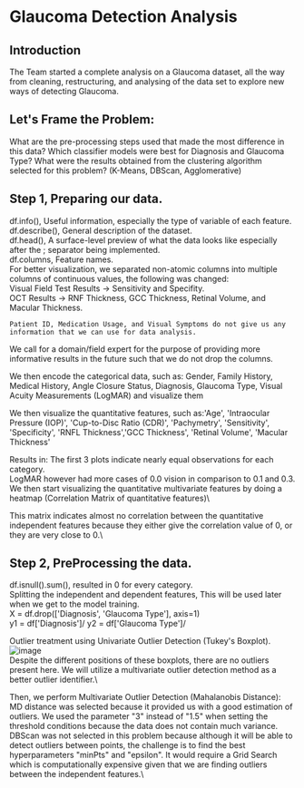 # Glaucoma Detection Analysis
## Introduction
The Team started a complete analysis on a Glaucoma dataset, all the way from cleaning, restructuring, and analysing of the data set to explore new ways of detecting Glaucoma.

## Let's Frame the Problem:
  What are the pre-processing steps used that made the most difference in this data?
  Which classifier models were best for Diagnosis and Glaucoma Type?
  What were the results obtained from the clustering algorithm selected for this problem? (K-Means, DBScan, Agglomerative)

## Step 1, Preparing our data.
  df.info(), Useful information, especially the type of variable of each feature.\
  df.describe(), General description of the dataset.\
  df.head(), A surface-level preview of what the data looks like especially after the ; separator being implemented.\
  df.columns, Feature names.\
  For better visualization, we separated non-atomic columns into multiple columns of continuous values, the following was changed:\
    Visual Field Test Results -> Sensitivity and Specifity.\
    OCT Results -> RNF Thickness, GCC Thickness, Retinal Volume, and Macular Thickness.

    Patient ID, Medication Usage, and Visual Symptoms do not give us any information that we can use for data analysis.
We call for a domain/field expert for the purpose of providing more informative results in the future such that we do not drop the columns.

We then encode the categorical data, such as: Gender, Family History, Medical History, Angle Closure Status, Diagnosis, Glaucoma Type, Visual Acuity Measurements (LogMAR) and visualize them

We then visualize the quantitative features, such as:'Age', 'Intraocular Pressure (IOP)', 'Cup-to-Disc Ratio (CDR)',
'Pachymetry', 'Sensitivity', 'Specificity', 'RNFL Thickness','GCC Thickness', 'Retinal Volume', 'Macular Thickness'

Results in: The first 3 plots indicate nearly equal observations for each category.\
LogMAR however had more cases of 0.0 vision in comparison to 0.1 and 0.3.\
We then start visualizing the quantitative multivariate features by doing a heatmap (Correlation Matrix of quantitative features)\

This matrix indicates almost no correlation between the quantitative independent features because they either give the correlation value of 0, or they are very close to 0.\

## Step 2, PreProcessing the data.

df.isnull().sum(), resulted in 0 for every category.\
Splitting the independent and dependent features, This will be used later when we get to the model training.\
X = df.drop(['Diagnosis', 'Glaucoma Type'], axis=1)\
y1 = df['Diagnosis']/
y2 = df['Glaucoma Type']/

Outlier treatment using Univariate Outlier Detection (Tukey's Boxplot).\
![image](https://github.com/Zeiad246/Glaucoma_Detection/assets/151476551/d994b06a-03d1-4e56-ad2d-ef3103f1109b)\
Despite the different positions of these boxplots, there are no outliers present here. We will utilize a multivariate outlier detection method as a better outlier identifier.\

Then, we perform Multivariate Outlier Detection (Mahalanobis Distance):\
MD distance was selected because it provided us with a good estimation of outliers. We used the parameter "3" instead of "1.5" when setting the threshold conditions because the data does not contain much variance.\
DBScan was not selected in this problem because although it will be able to detect outliers between points, the challenge is to find the best hyperparameters "minPts" and "epsilon". It would require a Grid Search which is computationally expensive given that we are finding outliers between the independent features.\








